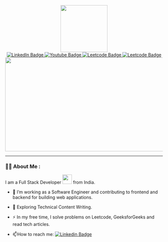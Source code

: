<div id="header" align="center">
  <img src="https://media.giphy.com/media/v1.Y2lkPTc5MGI3NjExOHV2dWp0ZHN6OTR5cmZyMjJ2Mnhzb3RhbHBvNWg4cGlvbDh6MGtzNCZlcD12MV9pbnRlcm5hbF9naWZfYnlfaWQmY3Q9cw/zWrrk0oYjwkHDIq8T5/giphy.gif" width="150"/>
</div>

<div id="badges" align="center">
  <a href="www.linkedin.com/in/indranil-dutta-developer/">
    <img src="https://img.shields.io/badge/LinkedIn-blue?style=for-the-badge&logo=linkedin&logoColor=white" alt="LinkedIn Badge"/>
  </a>
  <a href="https://www.youtube.com/channel/UClfnfEBCxp5wKfN6aF-fKUg">
    <img src="https://img.shields.io/badge/YouTube-red?style=for-the-badge&logo=youtube&logoColor=white" alt="Youtube Badge"/>
  </a>
  <a href="https://leetcode.com/toindranildutta/">
    <img src="https://img.shields.io/badge/Leetcode-orange?style=for-the-badge&logo=leetcode&logoColor=white" alt="Leetcode Badge"/>
  </a>
  <a href="mailto:toindranildutta@gmail.com/">
    <img src="https://img.shields.io/badge/Gmail-green?style=for-the-badge&logo=gmail&logoColor=white" alt="Leetcode Badge"/>
  </a>
</div>


<div align="center">
  <img src="https://media.giphy.com/media/dWesBcTLavkZuG35MI/giphy.gif" width="600" height="300"/>
</div>

---

### :woman_technologist: About Me :
I am a Full Stack Developer <img src="https://media.giphy.com/media/WUlplcMpOCEmTGBtBW/giphy.gif" width="30"> from India.
- :telescope: I’m working as a Software Engineer and contributing to frontend and backend for building web applications.

- :seedling: Exploring Technical Content Writing.

- :zap: In my free time, I solve problems on Leetcode, GeeksforGeeks and read tech articles.

- :mailbox:How to reach me: [![Linkedin Badge](https://img.shields.io/badge/-indranil-blue?style=flat&logo=Linkedin&logoColor=white)](https://www.linkedin.com/in/indranil-dutta-developer/)
